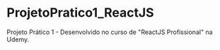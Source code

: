 # ProjetoPratico1_ReactJS
Projeto Prático 1 - Desenvolvido no curso de "ReactJS Profissional" na Udemy.
